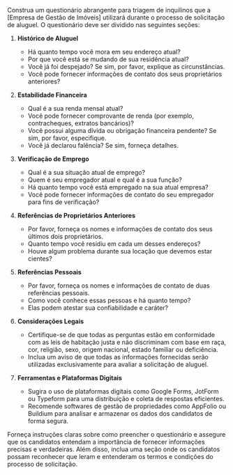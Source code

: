  
Construa um questionário abrangente para triagem de inquilinos que a [Empresa de Gestão de Imóveis] utilizará durante o processo de solicitação de aluguel. O questionário deve ser dividido nas seguintes seções:

1. **Histórico de Aluguel**
   - Há quanto tempo você mora em seu endereço atual?
   - Por que você está se mudando de sua residência atual?
   - Você já foi despejado? Se sim, por favor, explique as circunstâncias.
   - Você pode fornecer informações de contato dos seus proprietários anteriores?

2. **Estabilidade Financeira**
   - Qual é a sua renda mensal atual?
   - Você pode fornecer comprovante de renda (por exemplo, contracheques, extratos bancários)?
   - Você possui alguma dívida ou obrigação financeira pendente? Se sim, por favor, especifique.
   - Você já declarou falência? Se sim, forneça detalhes.

3. **Verificação de Emprego**
   - Qual é a sua situação atual de emprego?
   - Quem é seu empregador atual e qual é a sua função?
   - Há quanto tempo você está empregado na sua atual empresa?
   - Você pode fornecer informações de contato do seu empregador para fins de verificação?

4. **Referências de Proprietários Anteriores**
   - Por favor, forneça os nomes e informações de contato dos seus últimos dois proprietários.
   - Quanto tempo você residiu em cada um desses endereços?
   - Houve algum problema durante sua locação que devemos estar cientes?

5. **Referências Pessoais**
   - Por favor, forneça os nomes e informações de contato de duas referências pessoais.
   - Como você conhece essas pessoas e há quanto tempo?
   - Elas podem atestar sua confiabilidade e caráter?

6. **Considerações Legais**
   - Certifique-se de que todas as perguntas estão em conformidade com as leis de habitação justa e não discriminam com base em raça, cor, religião, sexo, origem nacional, estado familiar ou deficiência.
   - Inclua um aviso de que todas as informações fornecidas serão utilizadas exclusivamente para avaliar a solicitação de aluguel.

7. **Ferramentas e Plataformas Digitais**
   - Sugira o uso de plataformas digitais como Google Forms, JotForm ou Typeform para uma distribuição e coleta de respostas eficientes.
   - Recomende softwares de gestão de propriedades como AppFolio ou Buildium para analisar e armazenar os dados dos candidatos de forma segura.

Forneça instruções claras sobre como preencher o questionário e assegure que os candidatos entendam a importância de fornecer informações precisas e verdadeiras. Além disso, inclua uma seção onde os candidatos possam reconhecer que leram e entenderam os termos e condições do processo de solicitação.
```